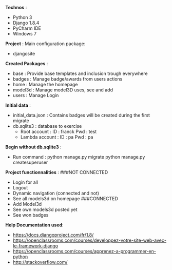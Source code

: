**Technos** :
- Python 3
- Django 1.8.4
- PyCharm IDE
- Windows 7

**Project** :
Main configuration package:
- djangosite

**Created Packages** :
- base : Provide base templates and inclusion trough everywhere
- badges : Manage badge/awards from users actions
- home : Manage the homepage
- model3d : Manage model3D uses, see and add
- users : Manage Login

**Initial data** :
- initial_data.json : Contains badges will be created during the first migrate
- db.sqlite3 : database to exercise
  - Root account :
      ID : franck
      Pwd : test
  - Lambda account :
      ID : pa
      Pwd : pa

**Begin without db.sqlite3** :
- Run command :
    python manage.py migrate
    python manage.py createsuperuser

**Project functionnalities** :
###NOT CONNECTED
- Login for all
- Logout
- Dynamic navigation (connected and not)
- See all models3d on homepage
###CONNECTED
- Add Model3d
- See own models3d posted yet
- See won badges

**Help Documentation used**:
- https://docs.djangoproject.com/fr/1.8/
- https://openclassrooms.com/courses/developpez-votre-site-web-avec-le-framework-django
- https://openclassrooms.com/courses/apprenez-a-programmer-en-python
- http://stackoverflow.com/



